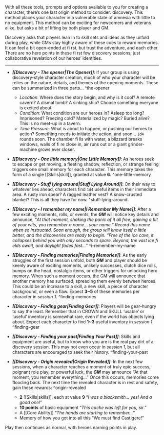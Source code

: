 With all these tools, prompts and options available to you for creating a character, there’s one last origin method to consider: discovery. This method places your character in a vulnerable state of amnesia with little to no equipment. This method can be exciting for newcomers and veterans alike, but asks a bit of lifting by both player and GM.

Discovery asks that players lean in to skill sets and ideas as they unfold during play, while GMs stay highly aware of these cues to reward memories. It can feel a bit open-ended at fi rst, but trust the adventure, and each other. There are no hero points in these fi rst few discovery sessions, just collaborative revelation of our heroes’ identities.

----
- ***[[Discovery - The opener|The Opener]]***: If your group is using discovery-style character creation, much of who your character will be relies on the nature, details, and themes of the opening moments. These can be summarized in three parts... ^the-opener
	- *Location*: Where does the story begin, and why is it cool? A remote cavern? A dismal tomb? A sinking ship? Choose something everyone is excited about.
	- *Condition*: What condition are our heroes in? Asleep too long? Imprisoned? Freezing cold? Materialized by magic? Buried alive? This is no meet-up in a tavern.
	- *Time Pressure*: What is about to happen, or pushing our heroes to action? Something needs to initiate the action, and soon... `1d4` rounds soon. The chamber fi lls with water, a blizzard breaks windows, walls of fi re close in, air runs out or a giant grinder-machine grows ever closer.

- ***[[Discovery - One little memory|One Little Memory]]***: As heroes seek to escape or get moving, a fleeting shadow, reflection, or strange feeling triggers one small memory for each character. This memory takes the form of a single [[Skills|skill]], granted at value **6**. ^one-little-memory

- ***[[Discovery - Stuff lying around|Stuff Lying Around]]***: On their way to whatever lies ahead, characters find `1d4` useful items in their immediate area. A rusty iron spear? A ragged leather vest? A snow-crusted blanket? This is all they have for now. ^stuff-lying-around

- ***[[Discovery - I remember my name|I Remember My Name]]***: After a few exciting moments, rolls, or events, the ***GM*** will notice key details and announce, “*At that moment, shaking the panic of it all free, gaining a bit of your wits, you remember a name... your name.” Record this name when so instructed. Soon enough, the group will know itself a little better, and the discoveries are ready to begin. “Free of the ice cave, it collapses behind you with only seconds to spare. Beyond, the vast ice fi elds await, and daylight fades fast...*” ^i-remember-my-name

- ***[[Discovery - Finding memories|Finding Memories]]***: As the early struggles of the first session unfold, both ***GM*** and player should be keenly aware of exciting moments, unlikely successes, clutch dice rolls, bumps on the head, nostalgic items, or other triggers for unlocking hero memory. When such a moment occurs, the GM will announce that another memory has surfaced, spreading them evenly between heroes. This could be an increase to a skill, a new skill, a piece of character background, or even a flaw. Expect **3~5** of these memories per character in *session 1*. ^finding-memories

- ***[[Discovery - Finding gear|Finding Gear]]***: Players will be gear-hungry to say the least. Remember that in CROWN and SKULL ‘usable’ or ‘useful’ inventory is somewhat rare, even if the world has objects lying about. Expect each character to find **1~3** useful inventory in *session 1*. ^finding-gear

- ***[[Discovery - Finding your past|Finding Your Past]]***: Skills and equipment are useful, but to know who you are is the real pay dirt of a discovery session. This may not even occur in *session 1*, but all characters are encouraged to seek their history. ^finding-your-past

- ***[[Discovery - Origin revealed|Origin Revealed]]***: In the next few sessions, when a character reaches a moment of truly epic success, poignant role play, or powerful luck, the ***GM*** may announce “At that moment, you remember everything...” Once this occurs, memories come flooding back. The next time the revealed character is in rest and safety, gain these rewards: ^origin-revealed
	- **2** [[Skills|skills]], each at value **9** “*I was a blacksmith... yes! And a good one!*”
	- **10 points** of basic equipment “*This cache was left for you, sir*.”
	- A [[Core Ability]] “*The hands are starting to remember...*”
	- Memory of how you got into all this “We must find Castigere!”

Play then continues as normal, with heroes earning points in play.